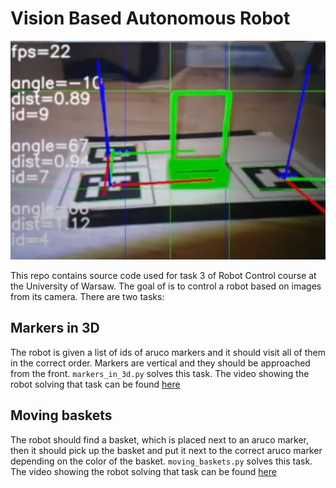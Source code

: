 # Vision Based Autonomous Robot

![alt text](./green_basket.png)

This repo contains source code used for task 3 of Robot Control course at the University of Warsaw. 
The goal of is to control a robot based on images from its camera. There are two tasks:

## Markers in 3D
The robot is given a list of ids of aruco markers and it should visit all of them in the correct order.
Markers are vertical and they should be approached from the front. `markers_in_3d.py` solves this task. 
The video showing the robot solving that task can be found [here](https://www.youtube.com/watch?v=CyPLnPHp77g)

## Moving baskets
The robot should find a basket, which is placed next to an aruco marker, then it should pick up the basket
and put it next to the correct aruco marker depending on the color of the basket. `moving_baskets.py` solves this task.
The video showing the robot solving that task can be found [here](https://www.youtube.com/watch?v=-0iYvFh_LDE)
